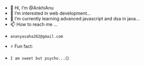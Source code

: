- 👋 Hi, I’m @AnkhiAnu
- 👀 I’m interested in web development...
- 🌱 I’m currently learning advanced javascript and dsa in java...
- 📫 How to reach me ...
-     ananyasaha282@gmail.com
- ⚡ Fun fact:
-     I am sweet but psycho...😏
<!---
AnkhiAnu/AnkhiAnu is a ✨ special ✨ repository because its `README.md` (this file) appears on your GitHub profile.
You can click the Preview link to take a look at your changes.
--->
